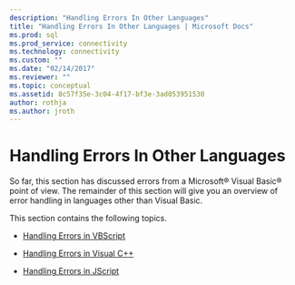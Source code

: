 ```yaml
---
description: "Handling Errors In Other Languages"
title: "Handling Errors In Other Languages | Microsoft Docs"
ms.prod: sql
ms.prod_service: connectivity
ms.technology: connectivity
ms.custom: ""
ms.date: "02/14/2017"
ms.reviewer: ""
ms.topic: conceptual
ms.assetid: 8c57f35e-3c04-4f17-bf3e-3ad053951530
author: rothja
ms.author: jroth
---
```

# Handling Errors In Other Languages
So far, this section has discussed errors from a Microsoft® Visual Basic® point of view. The remainder of this section will give you an overview of error handling in languages other than Visual Basic.  
  
 This section contains the following topics.  
  
-   [Handling Errors in VBScript](./handling-errors-in-vbscript.md)  
  
-   [Handling Errors in Visual C++](./handling-errors-in-visual-c.md)  
  
-   [Handling Errors in JScript](./handling-errors-in-jscript.md)